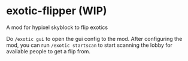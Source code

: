 # exotic-flipper (WIP)
A mod for hypixel skyblock to flip exotics

Do ```/exotic gui``` to open the gui config to the mod.
After configuring the mod, you can run ```/exotic startscan``` to start scanning the lobby for available people to get a flip from.
